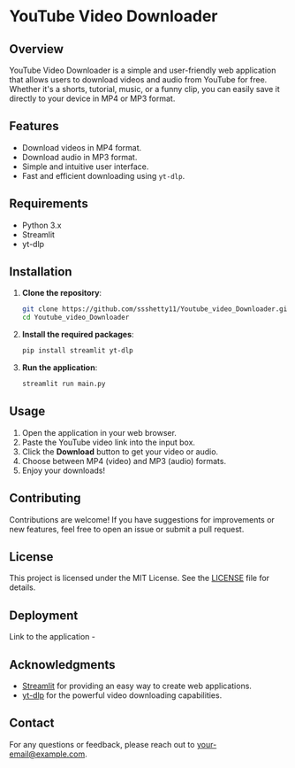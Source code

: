 # YouTube Video Downloader

## Overview
YouTube Video Downloader is a simple and user-friendly web application that allows users to download videos and audio from YouTube for free. Whether it's a shorts, tutorial, music, or a funny clip, you can easily save it directly to your device in MP4 or MP3 format.

## Features
- Download videos in MP4 format.
- Download audio in MP3 format.
- Simple and intuitive user interface.
- Fast and efficient downloading using `yt-dlp`.

## Requirements
- Python 3.x
- Streamlit
- yt-dlp

## Installation

1. **Clone the repository**:
   ```bash
   git clone https://github.com/ssshetty11/Youtube_video_Downloader.git
   cd Youtube_video_Downloader
   ```

2. **Install the required packages**:
   ```bash
   pip install streamlit yt-dlp
   ```

3. **Run the application**:
   ```bash
   streamlit run main.py
   ```

## Usage
1. Open the application in your web browser.
2. Paste the YouTube video link into the input box.
3. Click the **Download** button to get your video or audio.
4. Choose between MP4 (video) and MP3 (audio) formats.
5. Enjoy your downloads!

## Contributing
Contributions are welcome! If you have suggestions for improvements or new features, feel free to open an issue or submit a pull request.

## License
This project is licensed under the MIT License. See the [LICENSE](LICENSE) file for details.

## Deployment 
Link to the application - 

## Acknowledgments
- [Streamlit](https://streamlit.io/) for providing an easy way to create web applications.
- [yt-dlp](https://github.com/yt-dlp/yt-dlp) for the powerful video downloading capabilities.

## Contact
For any questions or feedback, please reach out to [your-email@example.com](mailto:your-email@example.com).
